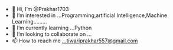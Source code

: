 - 👋 Hi, I’m @Prakhar1703
- 👀 I’m interested in ...Programming,artificial Intelligence,Machine Learning.........
- 🌱 I’m currently learning ...Python
- 💞️ I’m looking to collaborate on ...
- 📫 How to reach me ...tiwariprakhar557@gmail.com

<!---
Prakhar1703/Prakhar1703 is a ✨ special ✨ repository because its `README.md` (this file) appears on your GitHub profile.
You can click the Preview link to take a look at your changes.
--->
